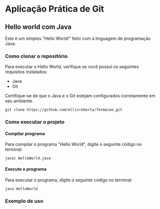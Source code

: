 # Aplicação Prática de Git

## Hello world com Java

Este é um simples "Hello World!" feito com a linguagem de programação Java.

### Como clonar o repositório

Para executar o Hello World, verifique se você possui os seguintes requisitos instalados:

- Java
- Git

Certifique-se de que o Java e o Git estejam configurados corretamente em seu ambiente.

```
git clone https://github.com/ellisroberta/formacao_git
```

### Como executar o projeto

#### Compilar programa

Para compilar o programa "Hello World", digite o seguinte código no terminal:
```
javac HelloWorld.java
```

#### Execute o programa

Para executar o programa, digite  o seguinte código no terminal:
```
java HelloWorld
```

### Exemplo de uso
